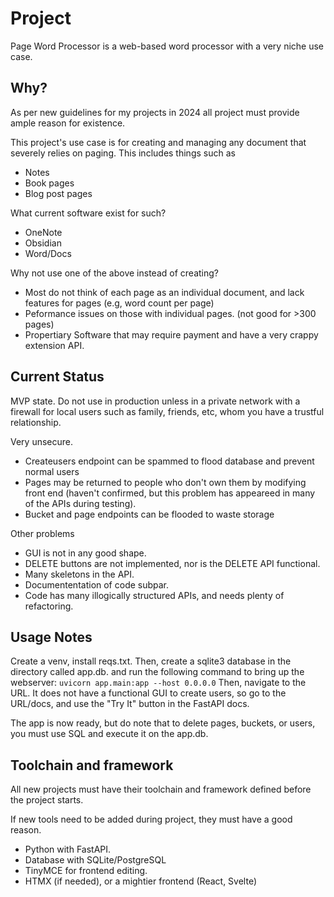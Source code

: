 # Project
Page Word Processor is a web-based word processor with a very niche use case.

## Why?
As per new guidelines for my projects in 2024 all project must provide ample 
reason for existence.

This project's use case is for creating and managing any document that severely relies on paging.
This includes things such as

- Notes
- Book pages
- Blog post pages

What current software exist for such?

- OneNote
- Obsidian
- Word/Docs

Why not use one of the above instead of creating?

- Most do not think of each page as an individual document, and lack features for pages (e.g, word count per page)
- Peformance issues on those with individual pages. (not good for >300 pages)
- Propertiary Software that may require payment and have a very crappy extension API.

## Current Status
MVP state. Do not use in production unless in a private network with a firewall for local users such as family, friends, etc, whom you have a trustful relationship.

Very unsecure.

- Createusers endpoint can be spammed to flood database and prevent normal users
- Pages may be returned to people who don't own them by modifying front end (haven't confirmed, but this problem has appeareed in many of the APIs during testing).
- Bucket and page endpoints can be flooded to waste storage

Other problems

- GUI is not in any good shape.
- DELETE buttons are not implemented, nor is the DELETE API functional.
- Many skeletons in the API.
- Documententation of code subpar. 
- Code has many illogically structured APIs, and needs plenty of refactoring.

## Usage Notes
Create a venv, install reqs.txt.
Then, create a sqlite3 database in the directory called app.db. and run the following command to bring up the webserver:
```uvicorn app.main:app --host 0.0.0.0```
Then, navigate to the URL. It does not have a functional GUI to create users, so go to the URL/docs, and use the "Try It" button in the FastAPI docs.

The app is now ready, but do note that to delete pages, buckets, or users, you must use SQL and execute it on the app.db.

## Toolchain and framework
All new projects must have their toolchain and framework defined before the project starts.

If new tools need to be added during project, they must have a good reason.

- Python with FastAPI.
- Database with SQLite/PostgreSQL
- TinyMCE for frontend editing.
- HTMX (if needed), or a mightier frontend (React, Svelte)
